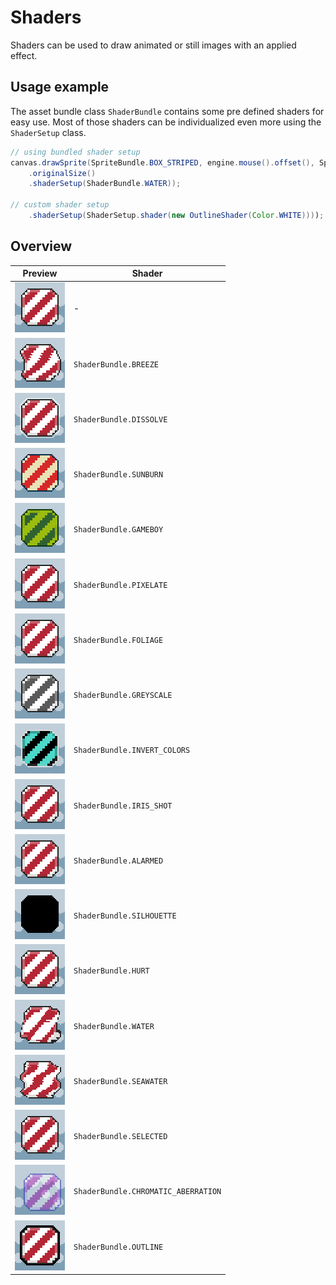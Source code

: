 # Shaders

Shaders can be used to draw animated or still images with an applied effect.

## Usage example

The asset bundle class `ShaderBundle` contains some pre defined shaders for easy use. Most of those shaders can be
individualized even more using the `ShaderSetup` class.

``` java
// using bundled shader setup
canvas.drawSprite(SpriteBundle.BOX_STRIPED, engine.mouse().offset(), SpriteDrawOptions
    .originalSize()
    .shaderSetup(ShaderBundle.WATER));

// custom shader setup
    .shaderSetup(ShaderSetup.shader(new OutlineShader(Color.WHITE))));
```

## Overview

| Preview                                           | Shader                              |
|---------------------------------------------------|-------------------------------------|
| ![NONE](NONE.gif)                                 | -                                   |
| ![BREEZE](BREEZE.gif)                             | `ShaderBundle.BREEZE`               |
| ![DISSOLVE](DISSOLVE.gif)                         | `ShaderBundle.DISSOLVE`             |
| ![SUNBURN](SUNBURN.gif)                           | `ShaderBundle.SUNBURN`              |
| ![GAMEBOY](GAMEBOY.gif)                           | `ShaderBundle.GAMEBOY`              |
| ![PIXELATE](PIXELATE.gif)                         | `ShaderBundle.PIXELATE`             |
| ![FOLIAGE](FOLIAGE.gif)                           | `ShaderBundle.FOLIAGE`              |
| ![GREYSCALE](GREYSCALE.gif)                       | `ShaderBundle.GREYSCALE`            |
| ![INVERT_COLORS](INVERT_COLORS.gif)               | `ShaderBundle.INVERT_COLORS`        |
| ![IRIS_SHOT](IRIS_SHOT.gif)                       | `ShaderBundle.IRIS_SHOT`            |
| ![ALARMED](ALARMED.gif)                           | `ShaderBundle.ALARMED`              |
| ![SILHOUETTE](SILHOUETTE.gif)                     | `ShaderBundle.SILHOUETTE`           |
| ![HURT](HURT.gif)                                 | `ShaderBundle.HURT`                 |
| ![WATER](WATER.gif)                               | `ShaderBundle.WATER`                |
| ![SEAWATER](SEAWATER.gif)                         | `ShaderBundle.SEAWATER`             |
| ![SELECTED](SELECTED.gif)                         | `ShaderBundle.SELECTED`             |
| ![CHROMATIC_ABERRATION](CHROMATIC_ABERRATION.gif) | `ShaderBundle.CHROMATIC_ABERRATION` |
| ![OUTLINE](OUTLINE.gif)                           | `ShaderBundle.OUTLINE`              |
